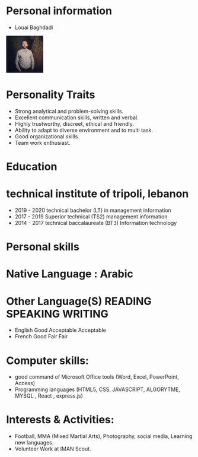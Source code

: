 # Personal information
- Louai Baghdadi
<img src="louai.jpg" style="height: 100px; width:100px;"/>




# Personality Traits

- Strong analytical and problem-solving skills.
- Excellent communication skills, written and verbal.
- Highly trustworthy, discreet, ethical and friendly.
- Ability to adapt to diverse environment and to multi task.
- Good organizational skills
- Team work enthusiast.

# Education

# technical institute of tripoli, lebanon

- 2019 - 2020 technical bachelor (LT) in management information
- 2017 - 2019 Superior technical (TS2) management information
- 2014 - 2017 technical baccalaureate (BT3) Information technology

# Personal skills

# Native Language : Arabic

# Other Language(S) READING SPEAKING WRITING


- English Good Acceptable Acceptable
- French Good Fair Fair

# Computer skills:


- good command of Microsoft Office tools (Word, Excel, PowerPoint, Access)
- Programming languages (HTML5, CSS, JAVASCRIPT, ALGORYTME, MYSQL , React , express.js)

# Interests & Activities:

- Football, MMA (Mixed Martial Arts), Photography, social media, Learning new
languages.
- Volunteer Work at IMAN Scout.